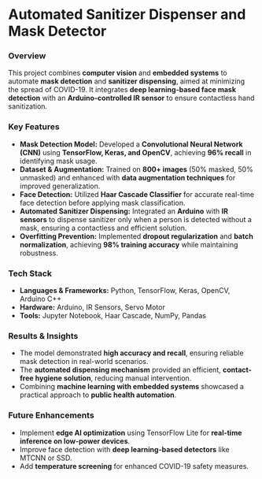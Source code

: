 
# **Automated Sanitizer Dispenser and Mask Detector**  

### **Overview**  
This project combines **computer vision** and **embedded systems** to automate **mask detection** and **sanitizer dispensing**, aimed at minimizing the spread of COVID-19. It integrates **deep learning-based face mask detection** with an **Arduino-controlled IR sensor** to ensure contactless hand sanitization.  

### **Key Features**  
- **Mask Detection Model:** Developed a **Convolutional Neural Network (CNN)** using **TensorFlow, Keras, and OpenCV**, achieving **96% recall** in identifying mask usage.  
- **Dataset & Augmentation:** Trained on **800+ images** (50% masked, 50% unmasked) and enhanced with **data augmentation techniques** for improved generalization.  
- **Face Detection:** Utilized **Haar Cascade Classifier** for accurate real-time face detection before applying mask classification.  
- **Automated Sanitizer Dispensing:** Integrated an **Arduino** with **IR sensors** to dispense sanitizer only when a person is detected without a mask, ensuring a contactless and efficient solution.  
- **Overfitting Prevention:** Implemented **dropout regularization** and **batch normalization**, achieving **98% training accuracy** while maintaining robustness.  

### **Tech Stack**  
- **Languages & Frameworks:** Python, TensorFlow, Keras, OpenCV, Arduino C++  
- **Hardware:** Arduino, IR Sensors, Servo Motor  
- **Tools:** Jupyter Notebook, Haar Cascade, NumPy, Pandas  

### **Results & Insights**  
- The model demonstrated **high accuracy and recall**, ensuring reliable mask detection in real-world scenarios.  
- The **automated dispensing mechanism** provided an efficient, **contact-free hygiene solution**, reducing manual intervention.  
- Combining **machine learning with embedded systems** showcased a practical approach to **public health automation**.  

### **Future Enhancements**  
- Implement **edge AI optimization** using TensorFlow Lite for **real-time inference on low-power devices**.  
- Improve face detection with **deep learning-based detectors** like MTCNN or SSD.  
- Add **temperature screening** for enhanced COVID-19 safety measures.  


